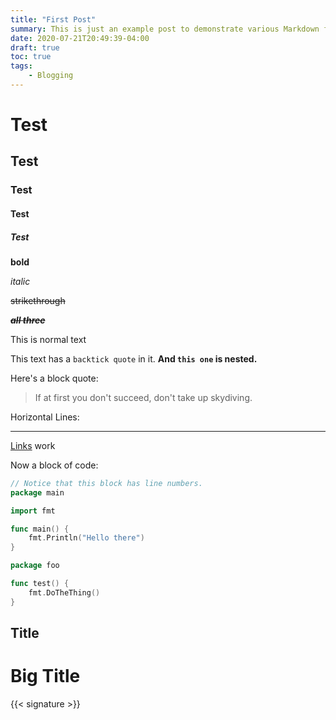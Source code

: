 ```yaml
---
title: "First Post"
summary: This is just an example post to demonstrate various Markdown features that I have at my disposal.
date: 2020-07-21T20:49:39-04:00
draft: true
toc: true
tags:
    - Blogging
---
```


# Test
## Test
### Test
#### Test
##### Test

**bold**

*italic*

~~strikethrough~~

*~~**all three**~~*

This is normal text

This text has a `backtick quote` in it.  **And `this one` is nested.**

Here's a block quote:
> If at first you don't succeed, don't take up skydiving.

Horizontal Lines:

---

[Links](https://www.google.com) work

Now a block of code:
```go {linenos=table}
// Notice that this block has line numbers.
package main

import fmt

func main() {
    fmt.Println("Hello there")
}
```
```go
package foo

func test() {
    fmt.DoTheThing()
}
```

Title
---

Big Title
===

{{< signature >}}
